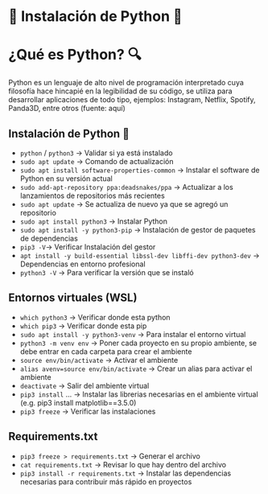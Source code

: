 # 🐍 Instalación de Python 🐍
 
# ¿Qué es Python? 🔍

Python es un lenguaje de alto nivel de programación interpretado cuya filosofía hace hincapié en la legibilidad de su código, se utiliza para desarrollar aplicaciones de todo tipo, ejemplos: Instagram, Netflix, Spotify, Panda3D, entre otros (fuente: aquí)
 

## Instalación de Python 🔧
- `python` / `python3` -> Validar si ya está instalado
- `sudo apt update` -> Comando de actualización
- `sudo apt install software-properties-common` -> Instalar el software de Python en su versión actual
- `sudo add-apt-repository ppa:deadsnakes/ppa` -> Actualizar a los lanzamientos de repositorios más recientes
- `sudo apt update` -> Se actualiza de nuevo ya que se agregó un repositorio
- `sudo apt install python3` -> Instalar Python
- `sudo apt install -y python3-pip` -> Instalación de gestor de paquetes de dependencias
- `pip3 -V`-> Verificar Instalación del gestor
- `apt install -y build-essential libssl-dev libffi-dev python3-dev` -> Dependencias en entorno profesional
- `python3 -V` -> Para verificar la versión que se instaló


## Entornos virtuales (WSL)
- `which python3` -> Verificar donde esta python
- `which pip3` -> Verificar donde esta pip
- `sudo apt install -y python3-venv` -> Para instalar el entorno virtual
- `python3 -m venv env` -> Poner cada proyecto en su propio ambiente, se debe entrar en cada carpeta para crear el ambiente
- `source env/bin/activate` -> Activar el ambiente
- `alias avenv=source env/bin/activate` -> Crear un alias para activar el ambiente
- `deactivate` -> Salir del ambiente virtual
- `pip3 install` ... -> Instalar las librerias necesarias en el ambiente virtual (e.g. pip3 install matplotlib==3.5.0)
- `pip3 freeze` -> Verificar las instalaciones


## Requirements.txt
- `pip3 freeze > requirements.txt` -> Generar el archivo
- `cat requirements.txt` -> Revisar lo que hay dentro del archivo
- `pip3 install -r requirements.txt` -> Instalar las dependencias necesarias para contribuir más rápido en proyectos